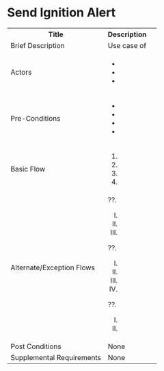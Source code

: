# Send Ignition Alert

<table>
  <tr>
    <th> Title </th>
    <th> Description </th>
  </tr>
  <tr>
    <td> Brief Description </td>
    <td>
      Use case of
    </td>
  </tr>
  <tr>
    <td> Actors </td>
    <td>
      <ul>
          <li></li>
          <li></li>
          <li></li>
      </ul>
    </td>
  </tr>
  <tr>
    <td> Pre-Conditions </td>
    <td>
      <ul>
          <li></li>
          <li></li>
          <li></li>
          <li></li>
      </ul>
    </td>
  </tr>
  <tr>
    <td> Basic Flow </td>
    <td>
      <ol>
          <li></li>
          <li></li>
          <li></li>
          <li></li>
      </ol>
    </td>
  </tr>
  <tr>
    <td> Alternate/Exception Flows </td>
    <td>
      ??. <ol type="I">
        <li></li>
        <li></li>
        <li></li>
      </ol>
      ??. <ol type="I">
        <li></li>
        <li></li>
        <li></li>
        <li></li>
      </ol>
      ??. <ol type="I">
        <li></li>
        <li></li>
      </ol>
    </td>
  <tr>
    <td> Post Conditions </td>
    <td>
        None
    <td>
  </tr>
  <tr>
    <td>Supplemental Requirements</td>
    <td>None</td>
  </tr>
<table>

